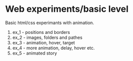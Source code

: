 # Web experiments/basic level

Basic html/css experimants with animation.

1. ex_1 - positions and borders
2. ex_2 - images, folders and pathes
3. ex_3 - animation, hover, target
4. ex_4 - more animation, delay, hover etc.
5. ex_5 - animated story
